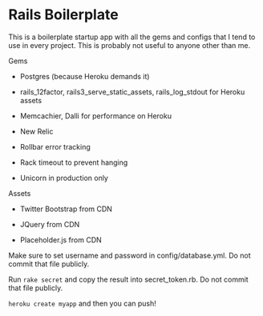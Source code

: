 # Rails Boilerplate

This is a boilerplate startup app with all the gems and configs that I tend to use in every project. This is probably not
useful to anyone other than me.


Gems



* Postgres (because Heroku demands it)

* rails_12factor, rails3_serve_static_assets, rails_log_stdout for Heroku assets

* Memcachier, Dalli for performance on Heroku

* New Relic

* Rollbar error tracking

* Rack timeout to prevent hanging

* Unicorn in production only


Assets

* Twitter Bootstrap from CDN

* JQuery from CDN

* Placeholder.js from CDN

Make sure to set username and password in config/database.yml. Do not commit that file publicly.

Run ```rake secret``` and copy the result into secret_token.rb. Do not commit that file publicly. 

```heroku create myapp``` and then you can push!
